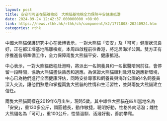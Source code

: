 ```yaml
---
layout: post
title: 安安可可正在隔離檢疫　大熊貓基地稱全力保障平安健康抵港
date: 2024-09-24 12:42:37.000000000 +08:00
link: https://news.rthk.hk/rthk/ch/component/k2/1771808-20240924.htm
categories: rthk
---
```


中國大熊貓保護研究中心在微博表示，一對大熊貓「安安」及「可可」健康狀況良好，正在都江堰基地隔離檢疫，本周四啟程前往香港，將定居海洋公園。雙方正有序推進各項準備工作，全力保障兩隻大熊貓平安、健康抵港。

中心表示，一對大熊貓啟程赴港時，將派出一名飼養員和一名獸醫陪同前往，會停留一段時間，協助大熊貓盡快熟悉和適應。為保證大熊貓順利赴港及適應新環境，中心已為牠們進行全面健康評估，同時安排專家和飼養員與海洋公園的4名飼養員深入交流，讓他們熟悉和掌握兩隻大熊貓的性情和生活習性，並與兩隻大熊貓建立信任。

兩隻大熊貓同樣在2019年6月出生，現時5歲。其中雄性大熊貓在四川當地名為「安安」，重130多公斤，頭圓體長，動作敏捷，聰明好動，性格外向活潑；雌性大熊貓名為「可可」，重100公斤，性情溫馴、活潑好動，善於攀爬。
